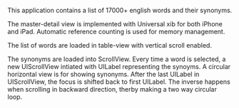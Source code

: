 This application contains a list of 17000+ english words and their synonyms.

The master-detail view is implemented with Universal xib for both iPhone and iPad. Automatic reference counting is used for memory management. 

The list of words are loaded in table-view with vertical scroll enabled.

The synonyms are loaded into ScrollView. Every time a word is selected, a new UIScrollView intiated with UILabel representing the synoyms. A circular horizontal view is for showing synonyms. After the last UILabel in UIScrollView, the focus is shifted back to first UILabel. The inverse happens when scrolling in backward direction, therby making a two way circular loop.
